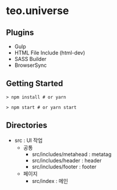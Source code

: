 # teo.universe
## Plugins
* Gulp
* HTML File Include (html-dev)
* SASS Builder
* BrowserSync
## Getting Started
```
> npm install # or yarn

> npm start # or yarn start
```
## Directories
* src : UI 작업
  * 공통
    * src/includes/metahead : metatag
    * src/includes/header : header
    * src/includes/footer : footer
  * 페이지
    * src/index : 메인
    <!-- * src/info : 제작사소개
    * src/fam : 제작인소개
    * src/portfolio : 제작콘텐츠
    * src/recruit : 인재채용
    * src/careers : 직무소개
    * src/media : 소셜미디어 -->